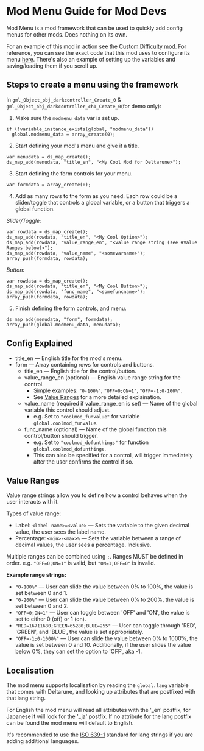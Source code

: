 # Mod Menu Guide for Mod Devs
Mod Menu is a mod framework that can be used to quickly add config menus for other mods. Does nothing on its own.

For an example of this mod in action see the [Custom Difficulty mod](https://gamebanana.com/mods/613308).
For reference, you can see the exact code that this mod uses to configure its menu [here](https://github.com/Emmehehe/CustomDifficultyModForDeltarune/blob/1.3.0/src/customdifficulty_ch1to4.csx#L159-L250).
There's also an example of setting up the variables and saving/loading them if you scroll up.

## Steps to create a menu using the framework

In `gml_Object_obj_darkcontroller_Create_0` & `gml_Object_obj_darkcontroller_ch1_Create_0`(for demo only):
1. Make sure the `modmenu_data` var is set up.
```
if (!variable_instance_exists(global, "modmenu_data"))
  global.modmenu_data = array_create(0);
```
2. Start defining your mod's menu and give it a title. 
```
var menudata = ds_map_create();
ds_map_add(menudata, "title_en", "<My Cool Mod for Deltarune>");
```
3. Start defining the form controls for your menu.
```
var formdata = array_create(0);
```
4. Add as many rows to the form as you need. Each row could be a slider/toggle that controls a global variable, or a button that triggers a global function.

<i>Slider/Toggle:</i>
```
var rowdata = ds_map_create();
ds_map_add(rowdata, "title_en", "<My Cool Option>");
ds_map_add(rowdata, "value_range_en", "<value range string (see #Value Ranges below)>");
ds_map_add(rowdata, "value_name", "<somevarname>");
array_push(formdata, rowdata);
```
<i>Button:</i>
  ```
var rowdata = ds_map_create();
ds_map_add(rowdata, "title_en", "<My Cool Button>");
ds_map_add(rowdata, "func_name", "<somefuncname>");
array_push(formdata, rowdata);
  ```
5. Finish defining the form controls, and menu.
```
ds_map_add(menudata, "form", formdata);
array_push(global.modmenu_data, menudata);
```

## Config Explained

- title_en — English title for the mod's menu.
- form — Array containing rows for controls and buttons.
  - title_en — English title for the control/button.
  - value_range_en (optional) — English value range string for the control.
    - Simple examples: `"0-100%"`, `"OFF=0;ON=1"`, `"OFF=-1;0-100%"`.
    - See [Value Ranges](#Value-Ranges) for a more detailed explaination.
  - value_name (required if value_range_en is set) — Name of the global variable this control should adjust.
    - e.g. Set to `"coolmod_funvalue"` for variable `global.coolmod_funvalue`.
  - func_name (optional) — Name of the global function this control/button should trigger.
    - e.g. Set to `"coolmod_dofunthings"` for function `global.coolmod_dofunthings`.
    - This can also be specified for a control, will trigger immediately after the user confirms the control if so.

## Value Ranges

Value range strings allow you to define how a control behaves when the user interacts with it.

Types of value range:
 - Label: `<label name>=<value>` — Sets the variable to the given decimal value, the user sees the label name.
 - Percentage: `<min>-<max>%` — Sets the variable between a range of decimal values, the user sees a percentage. Inclusive.

Multiple ranges can be combined using `;`. Ranges MUST be defined in order. e.g. `"OFF=0;ON=1"` is valid, but `"ON=1;OFF=0"` is invalid.

**Example range strings:**
 - `"0-100%"` — User can slide the value between 0% to 100%, the value is set between 0 and 1.
 - `"0-200%"` — User can slide the value between 0% to 200%, the value is set between 0 and 2.
 - `"OFF=0;ON=1"` — User can toggle between 'OFF' and 'ON', the value is set to either 0 (off) or 1 (on).
 - `"RED=16711680;GREEN=65280;BLUE=255"` — User can toggle through 'RED', 'GREEN', and 'BLUE', the value is set appropriately.
 - `"OFF=-1;0-1000%"` — User can slide the value between 0% to 1000%, the value is set between 0 and 10. Additionally, if the user slides the value below 0%, they can set the option to 'OFF', aka -1.

## Localisation
The mod menu supports localisation by reading the `global.lang` variable that comes with Deltarune, and looking up attributes that are postfixed with that lang string.

For English the mod menu will read all attributes with the '_en' postfix, for Japanese it will look for the '_ja' postfix. If no attribute for the lang postfix can be found the mod menu will default to English.

It's recommended to use the [ISO 639-1](https://en.wikipedia.org/wiki/List_of_ISO_639_language_codes) standard for lang strings if you are adding additional languages.
